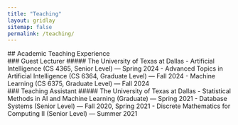 ```yaml
---
title: "Teaching"
layout: gridlay
sitemap: false
permalink: /teaching/
---
```


<link rel="stylesheet" href="{{ '/assets/css/responsive.css' | relative_url }}">


<div class="section-card">
## Academic Teaching Experience

<div class="subsection-card">
### Guest Lecturer
##### The University of Texas at Dallas
<!-- - [Artificial Intelligence (CS 4365, Senior Level)](/teaching/cs4365/) &mdash; Spring 2024 -->
- Artificial Intelligence (CS 4365, Senior Level) &mdash; Spring 2024
- Advanced Topics in Artificial Intelligence (CS 6364, Graduate Level) &mdash; Fall 2024
- Machine Learning (CS 6375, Graduate Level) &mdash; Fall 2024
</div>

<div class="subsection-card">
### Teaching Assistant
##### The University of Texas at Dallas
- Statistical Methods in AI and Machine Learning (Graduate) &mdash; Spring 2021
- Database Systems (Senior Level) &mdash; Fall 2020, Spring 2021
- Discrete Mathematics for Computing II (Senior Level) &mdash; Summer 2021
</div>

[//]: # (### Previous Experience)
[//]: # (* Lecturer &#40;Teaching Fellow&#41;, University of Illinois at Urbana--Champaign)
[//]: # (    * Fundamentals of Fluid Dynamics &#40;Junior Level&#41;--2015)

</div>
